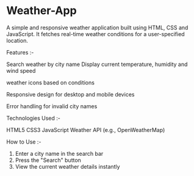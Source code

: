 # Weather-App
A simple and responsive weather application built using HTML, CSS and JavaScript. It fetches real-time weather conditions for a user-specified location.

Features :-

Search weather by city name
Display current temperature, humidity and wind speed

weather icons based on conditions

Responsive design for desktop and mobile devices

Error handling for invalid city names


Technologies Used :-

HTML5
CSS3
JavaScript
Weather API (e.g., OpenWeatherMap)

How to Use :-

1. Enter a city name in the search bar
2. Press the "Search" button 
3. View the current weather details instantly
